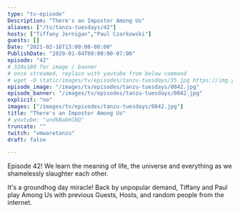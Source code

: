 ```yaml
---
type: "tv-episode"
Description: "There's an Impostor Among Us"
aliases: ["/tv/tanzu-tuesdays/42"]
hosts: ["Tiffany Jernigan","Paul Czarkowski"]
guests: []
Date: "2021-02-16T13:00:00-08:00"
PublishDate: "2020-01-04T00:00:00-07:00"
episode: "42"
# 320x180 for image / banner
# once streamed, replace with youtube from below command
# wget -O static/images/tv/episodes/tanzu-tuesdays/35.jpg https://img.youtube.com/vi/undkNabHlNQ/mqdefault.jpg
episode_image: "/images/tv/episodes/tanzu-tuesdays/0042.jpg"
episode_banner: "/images/tv/episodes/tanzu-tuesdays/0042.jpg"
explicit: "no"
images: ["/images/tv/episodes/tanzu-tuesdays/0042.jpg"]
title: "There's an Impostor Among Us"
# youtube: "undkNabHlNQ"
truncate: ""
twitch: "vmwaretanzu"
draft: false

---
```


Episode 42! We learn the meaning of life, the universe and everything as we shamelessly slaughter each other.

It's a groundhog day miracle!  Back by unpopular demand, Tiffany and Paul play Among Us with previous Guests, Hosts, and random people from the internet.